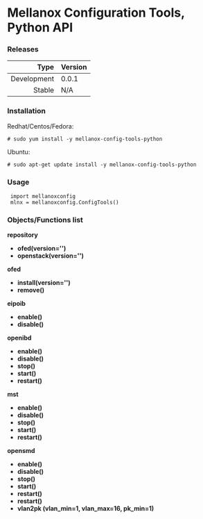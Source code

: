 # Mellanox Configuration Tools, Python API

### Releases
|Type|Version|
|---:|:---|
|Development|0.0.1|
|Stable|N/A|

### Installation
Redhat/Centos/Fedora:
```
# sudo yum install -y mellanox-config-tools-python
```
Ubuntu:
```
# sudo apt-get update install -y mellanox-config-tools-python
```

### Usage

```
 import mellanoxconfig
 mlnx = mellanoxconfig.ConfigTools()
```

### Objects/Functions list

**repository**
+ **ofed(version='')**
+ **openstack(version='')**

**ofed**
+ **install(version='')**
+ **remove()**

**eipoib**
+ **enable()**
+ **disable()**

**openibd**
+ **enable()**
+ **disable()**
+ **stop()**
+ **start()**
+ **restart()**

**mst**
+ **enable()**
+ **disable()**
+ **stop()**
+ **start()**
+ **restart()**

**opensmd**
+ **enable()**
+ **disable()**
+ **stop()**
+ **start()**
+ **restart()**
+ **restart()**
+ **vlan2pk (vlan_min=1, vlan_max=16, pk_min=1)**


